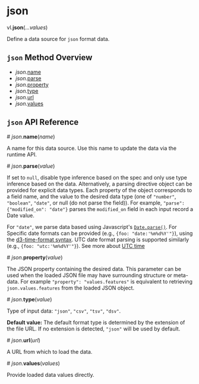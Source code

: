 # json

vl.<b>json</b>(<em>...values</em>)

Define a data source for <code>json</code> format data.

## <code>json</code> Method Overview

* <em>json</em>.<a href="#name">name</a>
* <em>json</em>.<a href="#parse">parse</a>
* <em>json</em>.<a href="#property">property</a>
* <em>json</em>.<a href="#type">type</a>
* <em>json</em>.<a href="#url">url</a>
* <em>json</em>.<a href="#values">values</a>

## <code>json</code> API Reference

<a name="name">#</a>
<em>json</em>.<b>name</b>(<em>name</em>)

A name for this data source. Use this name to update the data via the runtime API.

<a name="parse">#</a>
<em>json</em>.<b>parse</b>(<em>value</em>)

If set to `null`, disable type inference based on the spec and only use type inference based on the data.
Alternatively, a parsing directive object can be provided for explicit data types. Each property of the object corresponds to a field name, and the value to the desired data type (one of `"number"`, `"boolean"`, `"date"`, or null (do not parse the field)).
For example, `"parse": {"modified_on": "date"}` parses the `modified_on` field in each input record a Date value.

For `"date"`, we parse data based using Javascript's [`Date.parse()`](https://developer.mozilla.org/en-US/docs/Web/JavaScript/Reference/Global_Objects/Date/parse).
For Specific date formats can be provided (e.g., `{foo: "date:'%m%d%Y'"}`), using the [d3-time-format syntax](https://github.com/d3/d3-time-format#locale_format). UTC date format parsing is supported similarly (e.g., `{foo: "utc:'%m%d%Y'"}`). See more about [UTC time](https://vega.github.io/vega-lite/docs/timeunit.html#utc)

<a name="property">#</a>
<em>json</em>.<b>property</b>(<em>value</em>)

The JSON property containing the desired data.
This parameter can be used when the loaded JSON file may have surrounding structure or meta-data.
For example `"property": "values.features"` is equivalent to retrieving `json.values.features`
from the loaded JSON object.

<a name="type">#</a>
<em>json</em>.<b>type</b>(<em>value</em>)

Type of input data: `"json"`, `"csv"`, `"tsv"`, `"dsv"`.

__Default value:__  The default format type is determined by the extension of the file URL.
If no extension is detected, `"json"` will be used by default.

<a name="url">#</a>
<em>json</em>.<b>url</b>(<em>url</em>)

A URL from which to load the data.

<a name="values">#</a>
<em>json</em>.<b>values</b>(<em>values</em>)

Provide loaded data values directly.

